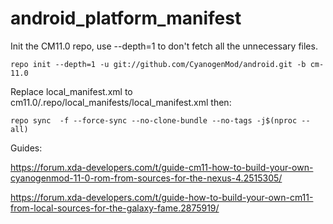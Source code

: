 # android_platform_manifest
Init the CM11.0 repo, use --depth=1 to don't fetch all the unnecessary files.

`repo init --depth=1 -u git://github.com/CyanogenMod/android.git -b cm-11.0`

Replace local_manifest.xml to cm11.0/.repo/local_manifests/local_manifest.xml then:

`repo sync  -f --force-sync --no-clone-bundle --no-tags -j$(nproc --all)`

Guides:

https://forum.xda-developers.com/t/guide-cm11-how-to-build-your-own-cyanogenmod-11-0-rom-from-sources-for-the-nexus-4.2515305/

https://forum.xda-developers.com/t/guide-how-to-build-your-own-cm11-from-local-sources-for-the-galaxy-fame.2875919/
